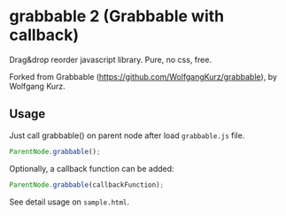 # grabbable 2 (Grabbable with callback)
Drag&amp;drop reorder javascript library. Pure, no css, free.

Forked from Grabbable (<https://github.com/WolfgangKurz/grabbable>), by Wolfgang Kurz.

## Usage

Just call grabbable() on parent node after load `grabbable.js` file.

```javascript
ParentNode.grabbable();
```

Optionally, a callback function can be added:

```javascript
ParentNode.grabbable(callbackFunction);
```

See detail usage on `sample.html`.
